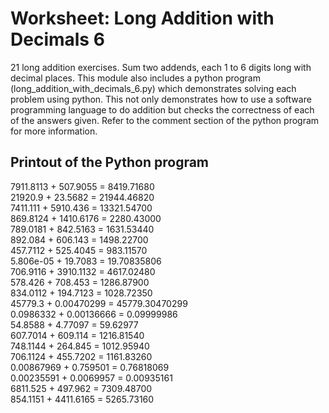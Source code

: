 # Worksheet: Long Addition with Decimals 6
21 long addition exercises. Sum two addends, each 1 to 6 digits long with decimal places. This module also includes a python program (long_addition_with_decimals_6.py) which demonstrates solving each problem using python. This not only demonstrates how to use a software programming language to do addition but checks the correctness of each of the answers given. Refer to the comment section of the python program for more information.

## Printout of the Python program
7911.8113  + 507.9055   = 8419.71680 \
21920.9    + 23.5682    = 21944.46820 \
7411.111   + 5910.436   = 13321.54700 \
869.8124   + 1410.6176  = 2280.43000 \
789.0181   + 842.5163   = 1631.53440 \
892.084    + 606.143    = 1498.22700 \
457.7112   + 525.4045   = 983.11570  \
5.806e-05  + 19.7083    = 19.70835806 \
706.9116   + 3910.1132  = 4617.02480 \
578.426    + 708.453    = 1286.87900 \
834.0112   + 194.7123   = 1028.72350 \
45779.3    + 0.00470299 = 45779.30470299 \
0.0986332  + 0.00136666 = 0.09999986 \
54.8588    + 4.77097    = 59.62977   \
607.7014   + 609.114    = 1216.81540 \
748.1144   + 264.845    = 1012.95940 \
706.1124   + 455.7202   = 1161.83260 \
0.00867969 + 0.759501   = 0.76818069 \
0.00235591 + 0.0069957  = 0.00935161 \
6811.525   + 497.962    = 7309.48700 \
854.1151   + 4411.6165  = 5265.73160 
